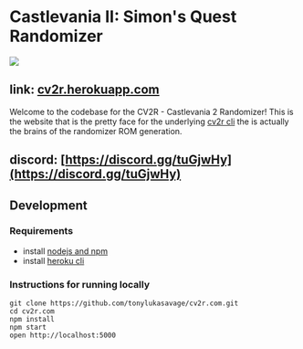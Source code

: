 # Castlevania II: Simon's Quest Randomizer

![](cv2r.jpg)

## link: [cv2r.herokuapp.com](https://cv2r.herokuapp.com/)

Welcome to the codebase for the CV2R - Castlevania 2 Randomizer! This is the website that is the pretty face for the underlying [cv2r cli](https://github.com/tonylukasavage/cv2r) the is actually the brains of the randomizer ROM generation.

## discord: [https://discord.gg/tuGjwHy](https://discord.gg/tuGjwHy)

## Development

### Requirements

* install [nodejs and npm](https://nodejs.org/en/)
* install [heroku cli](https://devcenter.heroku.com/articles/heroku-cli)

### Instructions for running locally

```
git clone https://github.com/tonylukasavage/cv2r.com.git
cd cv2r.com
npm install
npm start
open http://localhost:5000
```
